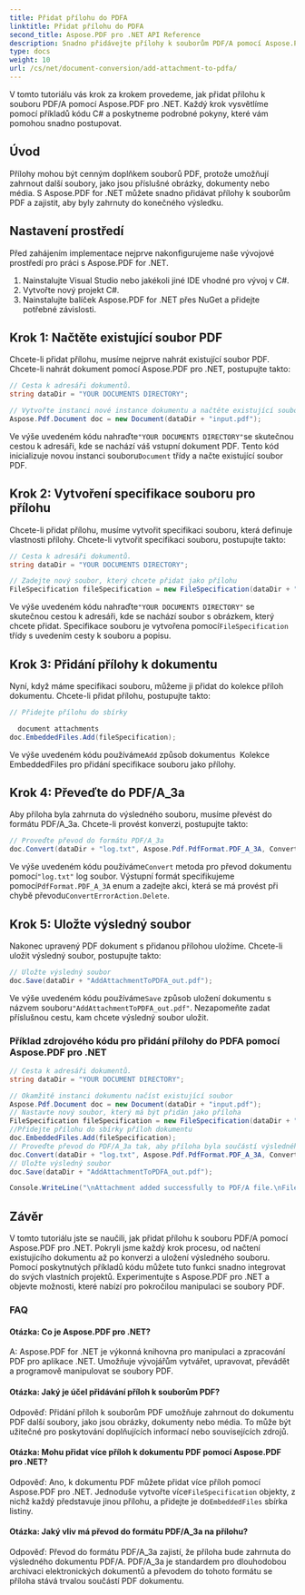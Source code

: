 ```yaml
---
title: Přidat přílohu do PDFA
linktitle: Přidat přílohu do PDFA
second_title: Aspose.PDF pro .NET API Reference
description: Snadno přidávejte přílohy k souborům PDF/A pomocí Aspose.PDF pro .NET.
type: docs
weight: 10
url: /cs/net/document-conversion/add-attachment-to-pdfa/
---
```

V tomto tutoriálu vás krok za krokem provedeme, jak přidat přílohu k souboru PDF/A pomocí Aspose.PDF pro .NET. Každý krok vysvětlíme pomocí příkladů kódu C# a poskytneme podrobné pokyny, které vám pomohou snadno postupovat.

## Úvod

Přílohy mohou být cenným doplňkem souborů PDF, protože umožňují zahrnout další soubory, jako jsou příslušné obrázky, dokumenty nebo média. S Aspose.PDF for .NET můžete snadno přidávat přílohy k souborům PDF a zajistit, aby byly zahrnuty do konečného výsledku.

## Nastavení prostředí

Před zahájením implementace nejprve nakonfigurujeme naše vývojové prostředí pro práci s Aspose.PDF for .NET.

1. Nainstalujte Visual Studio nebo jakékoli jiné IDE vhodné pro vývoj v C#.
2. Vytvořte nový projekt C#.
3. Nainstalujte balíček Aspose.PDF for .NET přes NuGet a přidejte potřebné závislosti.

## Krok 1: Načtěte existující soubor PDF

Chcete-li přidat přílohu, musíme nejprve nahrát existující soubor PDF. Chcete-li nahrát dokument pomocí Aspose.PDF pro .NET, postupujte takto:

```csharp
// Cesta k adresáři dokumentů.
string dataDir = "YOUR DOCUMENTS DIRECTORY";

// Vytvořte instanci nové instance dokumentu a načtěte existující soubor
Aspose.Pdf.Document doc = new Document(dataDir + "input.pdf");
```

 Ve výše uvedeném kódu nahraďte`"YOUR DOCUMENTS DIRECTORY"`se skutečnou cestou k adresáři, kde se nachází váš vstupní dokument PDF. Tento kód inicializuje novou instanci souboru`Document` třídy a načte existující soubor PDF.

## Krok 2: Vytvoření specifikace souboru pro přílohu

Chcete-li přidat přílohu, musíme vytvořit specifikaci souboru, která definuje vlastnosti přílohy. Chcete-li vytvořit specifikaci souboru, postupujte takto:

```csharp
// Cesta k adresáři dokumentů.
string dataDir = "YOUR DOCUMENTS DIRECTORY";

// Zadejte nový soubor, který chcete přidat jako přílohu
FileSpecification fileSpecification = new FileSpecification(dataDir + "aspose-logo.jpg", "Large image file");
```

 Ve výše uvedeném kódu nahraďte`"YOUR DOCUMENTS DIRECTORY"` se skutečnou cestou k adresáři, kde se nachází soubor s obrázkem, který chcete přidat. Specifikace souboru je vytvořena pomocí`FileSpecification` třídy s uvedením cesty k souboru a popisu.

## Krok 3: Přidání přílohy k dokumentu

Nyní, když máme specifikaci souboru, můžeme ji přidat do kolekce příloh dokumentu. Chcete-li přidat přílohu, postupujte takto:

```csharp
// Přidejte přílohu do sbírky

  document attachments
doc.EmbeddedFiles.Add(fileSpecification);
```

 Ve výše uvedeném kódu používáme`Add` způsob dokumentu`s `Kolekce EmbeddedFiles pro přidání specifikace souboru jako přílohy.

## Krok 4: Převeďte do PDF/A_3a

Aby příloha byla zahrnuta do výsledného souboru, musíme převést do formátu PDF/A_3a. Chcete-li provést konverzi, postupujte takto:

```csharp
// Proveďte převod do formátu PDF/A_3a
doc.Convert(dataDir + "log.txt", Aspose.Pdf.PdfFormat.PDF_A_3A, ConvertErrorAction.Delete);
```

 Ve výše uvedeném kódu používáme`Convert` metoda pro převod dokumentu pomocí`"log.txt"` log soubor. Výstupní formát specifikujeme pomocí`PdfFormat.PDF_A_3A` enum a zadejte akci, která se má provést při chybě převodu`ConvertErrorAction.Delete`.

## Krok 5: Uložte výsledný soubor

Nakonec upravený PDF dokument s přidanou přílohou uložíme. Chcete-li uložit výsledný soubor, postupujte takto:

```csharp
// Uložte výsledný soubor
doc.Save(dataDir + "AddAttachmentToPDFA_out.pdf");
```

 Ve výše uvedeném kódu používáme`Save` způsob uložení dokumentu s názvem souboru`"AddAttachmentToPDFA_out.pdf"`. Nezapomeňte zadat příslušnou cestu, kam chcete výsledný soubor uložit.

### Příklad zdrojového kódu pro přidání přílohy do PDFA pomocí Aspose.PDF pro .NET

```csharp
// Cesta k adresáři dokumentů.
string dataDir = "YOUR DOCUMENT DIRECTORY";

// Okamžitě instanci dokumentu načíst existující soubor
Aspose.Pdf.Document doc = new Document(dataDir + "input.pdf");
// Nastavte nový soubor, který má být přidán jako příloha
FileSpecification fileSpecification = new FileSpecification(dataDir + "aspose-logo.jpg", "Large Image file");
//Přidejte přílohu do sbírky příloh dokumentu
doc.EmbeddedFiles.Add(fileSpecification);
// Proveďte převod do PDF/A_3a tak, aby příloha byla součástí výsledného souboru
doc.Convert(dataDir + "log.txt", Aspose.Pdf.PdfFormat.PDF_A_3A, ConvertErrorAction.Delete);
// Uložte výsledný soubor
doc.Save(dataDir + "AddAttachmentToPDFA_out.pdf");

Console.WriteLine("\nAttachment added successfully to PDF/A file.\nFile saved at " + dataDir);
```

## Závěr

V tomto tutoriálu jste se naučili, jak přidat přílohu k souboru PDF/A pomocí Aspose.PDF pro .NET. Pokryli jsme každý krok procesu, od načtení existujícího dokumentu až po konverzi a uložení výsledného souboru. Pomocí poskytnutých příkladů kódu můžete tuto funkci snadno integrovat do svých vlastních projektů. Experimentujte s Aspose.PDF pro .NET a objevte možnosti, které nabízí pro pokročilou manipulaci se soubory PDF.

### FAQ

#### Otázka: Co je Aspose.PDF pro .NET?

A: Aspose.PDF for .NET je výkonná knihovna pro manipulaci a zpracování PDF pro aplikace .NET. Umožňuje vývojářům vytvářet, upravovat, převádět a programově manipulovat se soubory PDF.

#### Otázka: Jaký je účel přidávání příloh k souborům PDF?

Odpověď: Přidání příloh k souborům PDF umožňuje zahrnout do dokumentu PDF další soubory, jako jsou obrázky, dokumenty nebo média. To může být užitečné pro poskytování doplňujících informací nebo souvisejících zdrojů.

#### Otázka: Mohu přidat více příloh k dokumentu PDF pomocí Aspose.PDF pro .NET?

 Odpověď: Ano, k dokumentu PDF můžete přidat více příloh pomocí Aspose.PDF pro .NET. Jednoduše vytvořte více`FileSpecification` objekty, z nichž každý představuje jinou přílohu, a přidejte je do`EmbeddedFiles` sbírka listiny.

#### Otázka: Jaký vliv má převod do formátu PDF/A_3a na přílohu?

Odpověď: Převod do formátu PDF/A_3a zajistí, že příloha bude zahrnuta do výsledného dokumentu PDF/A. PDF/A_3a je standardem pro dlouhodobou archivaci elektronických dokumentů a převodem do tohoto formátu se příloha stává trvalou součástí PDF dokumentu.
